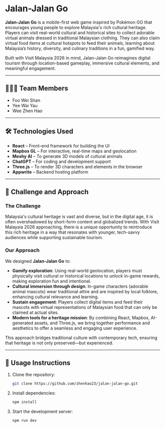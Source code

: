 # Jalan-Jalan Go

**Jalan-Jalan Go** is a mobile-first web game inspired by Pokémon GO that encourages young people to explore Malaysia's rich cultural heritage. Players can visit real-world cultural and historical sites to collect adorable virtual animals dressed in traditional Malaysian clothing. They can also claim virtual food items at cultural hotspots to feed their animals, learning about Malaysia’s history, diversity, and culinary traditions in a fun, gamified way.

Built with Visit Malaysia 2026 in mind, Jalan-Jalan Go reimagines digital tourism through location-based gameplay, immersive cultural elements, and meaningful engagement.

---

## 🧑‍🤝‍🧑 Team Members

- Foo Wei Shan
- Yee Wai Yau
- Wee Zhen Hao

---

## 🛠️ Technologies Used

- **React** – Front-end framework for building the UI
- **Mapbox GL** – For interactive, real-time maps and geolocation
- **Meshy AI** – To generate 3D models of cultural animals
- **ChatGPT** – For coding and development support
- **Three.js** – To render 3D characters and elements in the browser
- **Appwrite** – Backend hosting platform

---

## 🎯 Challenge and Approach

### The Challenge

Malaysia's cultural heritage is vast and diverse, but in the digital age, it is often overshadowed by short-form content and globalized trends. With Visit Malaysia 2026 approaching, there is a unique opportunity to reintroduce this rich heritage in a way that resonates with younger, tech-savvy audiences while supporting sustainable tourism.

### Our Approach

We designed **Jalan-Jalan Go** to:

- **Gamify exploration**: Using real-world geolocation, players must physically visit cultural or historical locations to unlock in-game rewards, making exploration fun and intentional.
- **Cultural immersion through design**: In-game characters (adorable animal mascots) wear traditional attire and are inspired by local folklore, enhancing cultural relevance and learning.
- **Sustain engagement**: Players collect digital items and feed their mascots with virtual representations of Malaysian food that can only be claimed at actual sites.
- **Modern tools for a heritage mission**: By combining React, Mapbox, AI-generated assets, and Three.js, we bring together performance and aesthetics to offer a seamless and engaging user experience.

This approach bridges traditional culture with contemporary tech, ensuring that heritage is not only preserved—but experienced.

---

## 🚀 Usage Instructions

1. Clone the repository:

   ```bash
   git clone https://github.com/zhenhao23/jalan-jalan-go.git
   ```

2. Install dependencies:

   ```bash
   npm install
   ```

3. Start the development server:
   ```bash
   npm run dev
   ```
